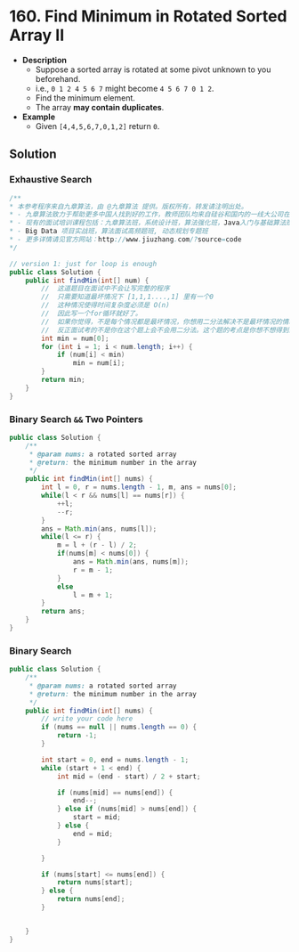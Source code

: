 # 160. Find Minimum in Rotated Sorted Array II


- **Description**
    - Suppose a sorted array is rotated at some pivot unknown to you beforehand.
    - i.e., `0 1 2 4 5 6 7` might become `4 5 6 7 0 1 2`.
    - Find the minimum element.
    - The array **may contain duplicates**.
- **Example**
    - Given `[4,4,5,6,7,0,1,2]` return `0`.


## Solution

### Exhaustive Search

```java
/**
* 本参考程序来自九章算法，由 @九章算法 提供。版权所有，转发请注明出处。
* - 九章算法致力于帮助更多中国人找到好的工作，教师团队均来自硅谷和国内的一线大公司在职工程师。
* - 现有的面试培训课程包括：九章算法班，系统设计班，算法强化班，Java入门与基础算法班，Android 项目实战班，
* - Big Data 项目实战班，算法面试高频题班, 动态规划专题班
* - 更多详情请见官方网站：http://www.jiuzhang.com/?source=code
*/

// version 1: just for loop is enough
public class Solution {
    public int findMin(int[] num) {
        //  这道题目在面试中不会让写完整的程序
        //  只需要知道最坏情况下 [1,1,1....,1] 里有一个0
        //  这种情况使得时间复杂度必须是 O(n)
        //  因此写一个for循环就好了。
        //  如果你觉得，不是每个情况都是最坏情况，你想用二分法解决不是最坏情况的情况，那你就写一个二分吧。
        //  反正面试考的不是你在这个题上会不会用二分法。这个题的考点是你想不想得到最坏情况。
        int min = num[0];
        for (int i = 1; i < num.length; i++) {
            if (num[i] < min)
                min = num[i];
        }
        return min;
    }
}
```

### Binary Search `&&` Two Pointers

```java
public class Solution {
    /**
     * @param nums: a rotated sorted array
     * @return: the minimum number in the array
     */
    public int findMin(int[] nums) {
        int l = 0, r = nums.length - 1, m, ans = nums[0];
        while(l < r && nums[l] == nums[r]) {
            ++l;
            --r;
        }
        ans = Math.min(ans, nums[l]);
        while(l <= r) {
            m = l + (r - l) / 2;
            if(nums[m] < nums[0]) {
                ans = Math.min(ans, nums[m]);
                r = m - 1;
            }
            else
                l = m + 1;
        }
        return ans;
    }
}
```

### Binary Search

```java
public class Solution {
    /**
     * @param nums: a rotated sorted array
     * @return: the minimum number in the array
     */
    public int findMin(int[] nums) {
        // write your code here
        if (nums == null || nums.length == 0) {
            return -1;
        }

        int start = 0, end = nums.length - 1;
        while (start + 1 < end) {
            int mid = (end - start) / 2 + start;

            if (nums[mid] == nums[end]) {
                end--;
            } else if (nums[mid] > nums[end]) {
                start = mid;
            } else {
                end = mid;
            }

        }

        if (nums[start] <= nums[end]) {
            return nums[start];
        } else {
            return nums[end];
        }


    }
}

```
